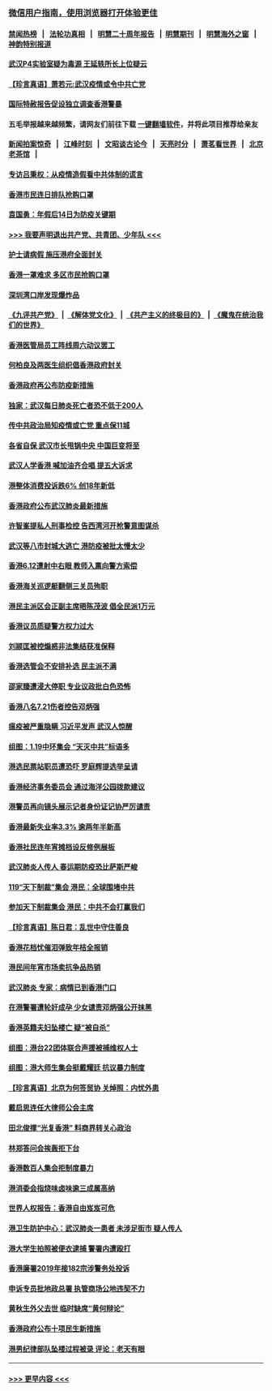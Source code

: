 ### [微信用户指南，使用浏览器打开体验更佳](https://github.com/gfw-breaker/banned-news1/blob/master/indexes/wechat-guide.md?t=0)
#### [禁闻热榜](热点新闻.md?t=0)  &nbsp;&nbsp;|&nbsp;&nbsp; [法轮功真相](https://github.com/gfw-breaker/truth/blob/master/README.md?t=0) &nbsp;&nbsp;|&nbsp;&nbsp; [明慧二十周年报告](https://github.com/gfw-breaker/mh-reports/blob/master/README.md?t=0) &nbsp;&nbsp;|&nbsp;&nbsp;[明慧期刊](https://github.com/gfw-breaker/mh-qikan) &nbsp;&nbsp;|&nbsp;&nbsp; [明慧海外之窗](https://github.com/gfw-breaker/mh-news/blob/master/README.md?t=0) &nbsp;&nbsp;|&nbsp;&nbsp; [神韵特别报道](https://github.com/gfw-breaker/mh-news/blob/master/shenyun.md?t=0)
#### [武汉P4实验室疑为毒源 王延轶所长上位疑云](../pages/nsc415/n11835543.md?t=02030655) 
#### [【珍言真语】萧若元:武汉疫情或令中共亡党](../pages/nsc415/n11829394.md?t=02030655) 
#### [国际特赦报告促设独立调查香港警暴](../pages/nsc415/n11833845.md?t=02030655) 
#### 五毛举报越来越频繁，请网友们前往下载 [一键翻墙软件](https://github.com/gfw-breaker/ssr-accounts)，并将此项目推荐给亲友
#### [新闻拍案惊奇](https://github.com/gfw-breaker/banned-news1/blob/master/pages/link4.md) &nbsp;&nbsp;|&nbsp;&nbsp; [江峰时刻](https://github.com/gfw-breaker/banned-news1/blob/master/pages/link4.md) &nbsp;&nbsp;|&nbsp;&nbsp; [文昭谈古论今](https://github.com/gfw-breaker/banned-news1/blob/master/pages/link4.md) &nbsp;&nbsp;|&nbsp;&nbsp; [天亮时分](https://github.com/gfw-breaker/banned-news1/blob/master/pages/link4.md) &nbsp;&nbsp;|&nbsp;&nbsp; [萧茗看世界](https://github.com/gfw-breaker/banned-news1/blob/master/pages/link4.md) &nbsp;&nbsp;|&nbsp;&nbsp; [北京老茶馆](https://github.com/gfw-breaker/banned-news1/blob/master/pages/link4.md) &nbsp;&nbsp;|&nbsp;&nbsp; 
#### [专访吕秉权：从疫情造假看中共体制的谎言](../pages/nsc415/n11833813.md?t=02030655) 
#### [香港市民连日排队抢购口罩](../pages/nsc415/n11833794.md?t=02030655) 
#### [袁国勇：年假后14日为防疫关键期](../pages/nsc415/n11831088.md?t=02030655) 
#### [>>> 我要声明退出共产党、共青团、少年队 <<<](https://github.com/begood0513/goodnews/blob/master/quit/letter.md) 
#### [护士请病假 施压港府全面封关](../pages/nsc415/n11831030.md?t=02030655) 
#### [香港一罩难求 多区市民抢购口罩](../pages/nsc415/n11831002.md?t=02030655) 
#### [深圳湾口岸发现爆炸品](../pages/nsc415/n11828802.md?t=02030655) 
#### [《九评共产党》](https://github.com/begood0513/9ping.md/blob/master/README.md) &nbsp;|&nbsp; [《解体党文化》](../../../../jtdwh.md/blob/master/README.md)  &nbsp;|&nbsp; [《共产主义的终极目的》](../../../../gczydzjmd.md/blob/master/README.md) &nbsp;|&nbsp; [《魔鬼在统治我们的世界》](../../../../mgztzwmdsj.md/blob/master/README.md) 
#### [香港医管局员工阵线周六动议罢工](../pages/nsc415/n11828762.md?t=02030655) 
#### [何柏良及两医生组织倡香港政府封关](../pages/nsc415/n11828749.md?t=02030655) 
#### [香港政府再公布防疫新措施](../pages/nsc415/n11828716.md?t=02030655) 
#### [独家：武汉每日肺炎死亡者恐不低于200人](../pages/nsc415/n11828240.md?t=02030655) 
#### [传中共政治局知疫情或亡党 重点保11城](../pages/nsc415/n11828145.md?t=02030655) 
#### [各省自保 武汉市长甩锅中央 中国巨变将至](../pages/nsc415/n11828021.md?t=02030655) 
#### [武汉人学香港 喊加油齐合唱 提五大诉求](../pages/nsc415/n11827046.md?t=02030655) 
#### [港整体消费投诉跌6% 创18年新低](../pages/nsc415/n11817280.md?t=02030655) 
#### [香港政府公布武汉肺炎最新措施](../pages/nsc415/n11817152.md?t=02030655) 
#### [许智峯提私人刑事检控 告西湾河开枪警意图谋杀](../pages/nsc415/n11817132.md?t=02030655) 
#### [武汉等八市封城大逃亡 港防疫被批太慢太少](../pages/nsc415/n11817058.md?t=02030655) 
#### [香港6.12遭射中右眼 教师入禀向警方索偿](../pages/nsc415/n11814678.md?t=02030655) 
#### [香港海关巡逻艇翻侧三关员殉职](../pages/nsc415/n11814604.md?t=02030655) 
#### [港民主派区会正副主席晤陈茂波 倡全民派1万元](../pages/nsc415/n11814582.md?t=02030655) 
#### [香港议员质疑警方权力过大](../pages/nsc415/n11814560.md?t=02030655) 
#### [刘颕匡被控煽惑非法集结获准保释](../pages/nsc415/n11811727.md?t=02030655) 
#### [香港选管会不安排补选 民主派不满](../pages/nsc415/n11811691.md?t=02030655) 
#### [邵家臻遭浸大停职 专业议政批白色恐怖](../pages/nsc415/n11811670.md?t=02030655) 
#### [香港八名7.21伤者控告邓炳强](../pages/nsc415/n11811623.md?t=02030655) 
#### [瘟疫被严重隐瞒 习近平发声 武汉人惊醒](../pages/nsc415/n11811186.md?t=02030655) 
#### [组图：1.19中环集会 “天灭中共”标语多](../pages/nsc415/n11809514.md?t=02030655) 
#### [港选民票站职员遭恐吓 罗庭辉提选举呈请](../pages/nsc415/n11808914.md?t=02030655) 
#### [香港经济事务委员会 通过海洋公园拨款建议](../pages/nsc415/n11808906.md?t=02030655) 
#### [港警员再向镜头展示记者身份证记协严厉谴责](../pages/nsc415/n11808888.md?t=02030655) 
#### [香港最新失业率3.3% 逾两年半新高](../pages/nsc415/n11808887.md?t=02030655) 
#### [香港社民连年宵摊档设反修例展板](../pages/nsc415/n11808857.md?t=02030655) 
#### [武汉肺炎人传人 春运期防疫恐比萨斯严峻](../pages/nsc415/n11808739.md?t=02030655) 
#### [119“天下制裁”集会 港民：全球围堵中共](../pages/nsc415/n11806318.md?t=02030655) 
#### [参加天下制裁集会 港民：中共不会打赢我们](../pages/nsc415/n11806596.md?t=02030655) 
#### [【珍言真语】陈日君：乱世中守住善良](../pages/nsc415/n11806247.md?t=02030655) 
#### [香港花档忧催泪弹致年桔全报销](../pages/nsc415/n11806130.md?t=02030655) 
#### [港民间年宵市场卖抗争品热销](../pages/nsc415/n11806073.md?t=02030655) 
#### [武汉肺炎 专家：病情已到香港门口](../pages/nsc415/n11806020.md?t=02030655) 
#### [在港警署遭轮奸成孕 少女谴责邓炳强公开抹黑](../pages/nsc415/n11805981.md?t=02030655) 
#### [香港英籍夫妇坠楼亡 疑“被自杀”](../pages/nsc415/n11805937.md?t=02030655) 
#### [组图：港台22团体联合声援被捕维权人士](../pages/nsc415/n11801834.md?t=02030655) 
#### [组图：港大师生集会挺戴耀廷 抗议暴力制度](../pages/nsc415/n11799298.md?t=02030655) 
#### [【珍言真语】北京为何签贸协 关焯照：内忧外患](../pages/nsc415/n11799790.md?t=02030655) 
#### [戴启思连任大律师公会主席](../pages/nsc415/n11799306.md?t=02030655) 
#### [田北俊撑“光复香港” 料商界转关心政治](../pages/nsc415/n11799287.md?t=02030655) 
#### [林郑答问会挨轰拒下台](../pages/nsc415/n11799261.md?t=02030655) 
#### [香港数百人集会拒制度暴力](../pages/nsc415/n11796941.md?t=02030655) 
#### [港消委会指烧味卤味逾三成属高纳](../pages/nsc415/n11796815.md?t=02030655) 
#### [世界人权报告：香港自由岌岌可危](../pages/nsc415/n11796873.md?t=02030655) 
#### [港卫生防护中心：武汉肺炎一患者 未涉足街市 疑人传人](../pages/nsc415/n11796789.md?t=02030655) 
#### [港大学生拍照被便衣逮捕 警署内遭殴打](../pages/nsc415/n11794174.md?t=02030655) 
#### [香港廉署2019年接182宗涉警务处投诉](../pages/nsc415/n11793899.md?t=02030655) 
#### [申诉专员批地政总署 执管商场公地违契不力](../pages/nsc415/n11793854.md?t=02030655) 
#### [黄秋生外父去世 临时缺席“黄何辩论”](../pages/nsc415/n11793859.md?t=02030655) 
#### [香港政府公布十项民生新措施](../pages/nsc415/n11793826.md?t=02030655) 
#### [港男纪律部队坠楼过程被录 评论：老天有眼](../pages/nsc415/n11793546.md?t=02030655) 

----
#### [ >>> 更早内容 <<< ](../indexes/nsc415-earlier.md)
